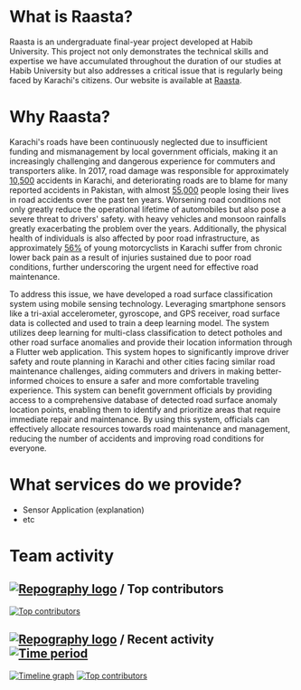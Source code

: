 # What is Raasta?

Raasta is an undergraduate final-year project developed at Habib University. This project not only demonstrates the technical skills and expertise we have accumulated throughout the duration of our studies at Habib University but also addresses a critical issue that is regularly being faced by Karachi's citizens. Our website is available at [Raasta](https://raasta-web.web.app).

# Why Raasta?

Karachi's roads have been continuously neglected due to insufficient funding and mismanagement by local government officials, making it an increasingly challenging and dangerous experience for commuters and transporters alike. In 2017, road damage was responsible for approximately [10,500](https://www.thenews.com.pk/print/930042-bumpy-rides) accidents in Karachi, and deteriorating roads are to blame for many reported accidents in Pakistan, with almost [55,000](https://www.thenews.com.pk/print/933362-road-safety) people losing their lives in road accidents over the past ten years. Worsening road conditions not only greatly reduce the operational lifetime of automobiles but also pose a severe threat to drivers' safety. with heavy vehicles and monsoon rainfalls greatly exacerbating the problem over the years. Additionally, the physical health of individuals is also affected by poor road infrastructure, as approximately [56%](https://www.thenews.com.pk/print/977712-dilapidated-roads-of-karachi-causing-joint-issues-for-motorcyclists) of young motorcyclists in Karachi suffer from chronic lower back pain as a result of injuries sustained due to poor road conditions, further underscoring the urgent need for effective road maintenance. 

To address this issue, we have developed a road surface classification system using mobile sensing technology. Leveraging smartphone sensors like a tri-axial accelerometer, gyroscope, and GPS receiver, road surface data is collected and used to train a deep learning model. The system utilizes deep learning for multi-class classification to detect potholes and other road surface anomalies and provide their location information through a Flutter web application. This system hopes to significantly improve driver safety and route planning in Karachi and other cities facing similar road maintenance challenges, aiding commuters and drivers in making better-informed choices to ensure a safer and more comfortable traveling experience. This system can benefit government officials by providing access to a comprehensive database of detected road surface anomaly location points, enabling them to identify and prioritize areas that require immediate repair and maintenance. By using this system, officials can effectively allocate resources towards road maintenance and management, reducing the number of accidents and improving road conditions for everyone. 


# What services do we provide?

- Sensor Application (explanation)
- etc


# Team activity 

## [![Repography logo](https://images.repography.com/logo.svg)](https://repography.com) / Top contributors
[![Top contributors](https://images.repography.com/33913467/AkeelMedina22/Raasta/top-contributors/yK18Sv6uzbamK-aXULYcvMWr69C9vCqValaVMgNWBtA/JOTiRrHOifmd6AWoF6yKsXcB81oLiJ-zF2vFxH8pdUQ_table.svg)](https://github.com/AkeelMedina22/Raasta/graphs/contributors)


## [![Repography logo](https://images.repography.com/logo.svg)](https://repography.com) / Recent activity [![Time period](https://images.repography.com/33913467/AkeelMedina22/Raasta/recent-activity/yK18Sv6uzbamK-aXULYcvMWr69C9vCqValaVMgNWBtA/JOTiRrHOifmd6AWoF6yKsXcB81oLiJ-zF2vFxH8pdUQ_badge.svg)](https://repography.com)
[![Timeline graph](https://images.repography.com/33913467/AkeelMedina22/Raasta/recent-activity/yK18Sv6uzbamK-aXULYcvMWr69C9vCqValaVMgNWBtA/JOTiRrHOifmd6AWoF6yKsXcB81oLiJ-zF2vFxH8pdUQ_timeline.svg)](https://github.com/AkeelMedina22/Raasta/commits)
[![Top contributors](https://images.repography.com/33913467/AkeelMedina22/Raasta/recent-activity/yK18Sv6uzbamK-aXULYcvMWr69C9vCqValaVMgNWBtA/JOTiRrHOifmd6AWoF6yKsXcB81oLiJ-zF2vFxH8pdUQ_users.svg)](https://github.com/AkeelMedina22/Raasta/graphs/contributors)




